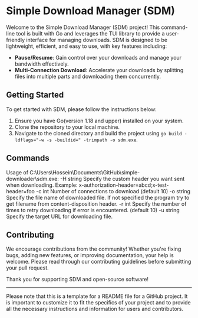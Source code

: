 # Simple Download Manager (SDM)

Welcome to the Simple Download Manager (SDM) project! This command-line tool is built with Go and leverages the TUI library to provide a user-friendly interface for managing downloads. SDM is designed to be lightweight, efficient, and easy to use, with key features including:

- **Pause/Resume**: Gain control over your downloads and manage your bandwidth effectively.
- **Multi-Connection Download**: Accelerate your downloads by splitting files into multiple parts and downloading them concurrently.

## Getting Started

To get started with SDM, please follow the instructions below:

1. Ensure you have Go(version 1.18 and upper) installed on your system.
2. Clone the repository to your local machine.
3. Navigate to the cloned directory and build the project using `go build -ldflags="-w -s -buildid=" -trimpath -o sdm.exe`.

## Commands
Usage of C:\Users\Hossein\Documents\GitHub\simple-downloader\sdm.exe:
  -H string
        Specify the custom header you want sent when downloading. Example: x-authorization-header=abcd;x-test-header=foo
  -c int
        Number of connections to download (default 10)
  -o string
        Specify the file name of downloaded file. If not specified the program try to get filename from content-disposition header.
  -r int
        Specify the number of times to retry downloading if error is encountered. (default 10)
  -u string
        Specify the target URL for downloading file.

## Contributing

We encourage contributions from the community! Whether you're fixing bugs, adding new features, or improving documentation, your help is welcome. Please read through our contributing guidelines before submitting your pull request.

Thank you for supporting SDM and open-source software!

---

Please note that this is a template for a README file for a GitHub project. It is important to customize it to fit the specifics of your project and to provide all the necessary instructions and information for users and contributors.
